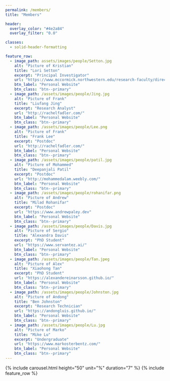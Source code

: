 ```yaml
---
permalink: /members/
title: "Members"

header:
  overlay_color: "#4e2a84"
  overlay_filter: "0.0"

classes:
  - solid-header-formatting

feature_row:
  - image_path: assets/images/people/Setton.jpg
    alt: "Picture of Kristian"
    title: "Lori Setton"
    excerpt: "Principal Investigator"
    url: "https://www.mccormick.northwestern.edu/research-faculty/directory/profiles/hammond-kristian.html"
    btn_label: "Personal Website"
    btn_class: "btn--primary"
  - image_path: /assets/images/people/Jing.jpg
    alt: "Picture of Frank"
    title: "Liufang Jing"
    excerpt: "Research Analyst"
    url: "http://rachelfadler.com/"
    btn_label: "Personal Website"
    btn_class: "btn--primary"
  - image_path: /assets/images/people/Lee.png
    alt: "Picture of Frank"
    title: "Frank Lee"
    excerpt: "Postdoc"
    url: "http://rachelfadler.com/"
    btn_label: "Personal Website"
    btn_class: "btn--primary"
  - image_path: /assets/images/people/patil.jpg
    alt: "Picture of Mohammed"
    title: "Deepanjali Patil"
    excerpt: "Postdoc"
    url: "http://mohammedalam.weebly.com/"
    btn_label: "Personal Website"
    btn_class: "btn--primary"
  - image_path: /assets/images/people/rohanifar.png
    alt: "Picture of Andrew"
    title: "Milad Rohanifar"
    excerpt: "Postdoc"
    url: "https://www.andrewpaley.dev"
    btn_label: "Personal Website"
    btn_class: "btn--primary"
  - image_path: /assets/images/people/Davis.jpg
    alt: "Picture of Sergio"
    title: "Alexandra Davis"
    excerpt: "PhD Student"
    url: "https://www.servantez.ai/"
    btn_label: "Personal Website"
    btn_class: "btn--primary"
  - image_path: /assets/images/people/Tan.jpeg
    alt: "Picture of Alex"
    title: "Xiaohong Tan"
    excerpt: "PhD Student"
    url: "https://alexandereinarsson.github.io/"
    btn_label: "Personal Website"
    btn_class: "btn--primary"
  - image_path: /assets/images/people/Johnston.jpg
    alt: "Picture of Andong"
    title: "Ben Johnston"
    excerpt: "Research Technician"
    url: "https://andongluis.github.io/"
    btn_label: "Personal Website"
    btn_class: "btn--primary"
  - image_path: /assets/images/people/Lu.jpg
    alt: "Picture of Marko"
    title: "Mike Lu"
    excerpt: "Undergraduate"
    url: "https://www.markosterbentz.com/"
    btn_label: "Personal Website"
    btn_class: "btn--primary"
---
```

{% include carousel.html height="50" unit="%" duration="7" %}
{% include feature_row %}
